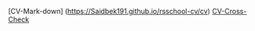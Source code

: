 [CV-Mark-down] (https://Saidbek191.github.io/rsschool-cv/cv)
[CV-Cross-Check](https://Saidbek191.github.io/rsschool-cv/)

